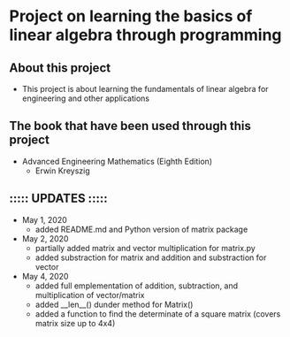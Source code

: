 # Project on learning the basics of linear algebra through programming

## About this project
- This project is about learning the fundamentals of linear algebra for engineering and other applications

## The book that have been used through this project
- Advanced Engineering Mathematics (Eighth Edition)
	- Erwin Kreyszig

## ::::: UPDATES :::::
- May 1, 2020
	- added README.md and Python version of matrix package
- May 2, 2020
	- partially added matrix and vector multiplication for matrix.py
	- added substraction for matrix and addition and substraction for vector
- May 4, 2020
	- added full emplementation of addition, subtraction, and multiplication of vector/matrix
	- added \_\_len\_\_() dunder method for Matrix()
	- added a function to find the determinate of a square matrix (covers matrix size up to 4x4)
